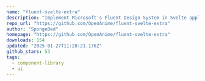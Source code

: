```yaml
---
name: "fluent-svelte-extra"
description: "Implement Microsoft's Fluent Design System in Svelte applications."
repo_url: "https://github.com/OpenAnime/fluent-svelte-extra"
author: "SpongeBed"
homepage: "https://github.com/OpenAnime/fluent-svelte-extra"
downloads: 154
updated: "2025-01-27T11:28:21.176Z"
github_stars: 53
tags: 
  - component-library
  - ui
---
```

